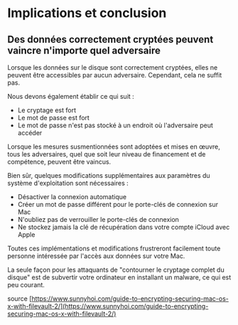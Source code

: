 # Implications et conclusion

## Des données correctement cryptées peuvent vaincre n'importe quel adversaire

Lorsque les données sur le disque sont correctement cryptées, elles ne peuvent être accessibles par aucun adversaire. Cependant, cela ne suffit pas.

Nous devons également établir ce qui suit :

- Le cryptage est fort
- Le mot de passe est fort
- Le mot de passe n'est pas stocké à un endroit où l'adversaire peut accéder

Lorsque les mesures susmentionnées sont adoptées et mises en œuvre, tous les adversaires, quel que soit leur niveau de financement et de compétence, peuvent être vaincus.

Bien sûr, quelques modifications supplémentaires aux paramètres du système d'exploitation sont nécessaires :

- Désactiver la connexion automatique
- Créer un mot de passe différent pour le porte-clés de connexion sur Mac
- N'oubliez pas de verrouiller le porte-clés de connexion
- Ne stockez jamais la clé de récupération dans votre compte iCloud avec Apple

Toutes ces implémentations et modifications frustreront facilement toute personne intéressée par l'accès aux données sur votre Mac.

La seule façon pour les attaquants de "contourner le cryptage complet du disque" est de subvertir votre ordinateur en installant un malware, ce qui est peu courant.

source [https://www.sunnyhoi.com/guide-to-encrypting-securing-mac-os-x-with-filevault-2/](https://www.sunnyhoi.com/guide-to-encrypting-securing-mac-os-x-with-filevault-2/)
